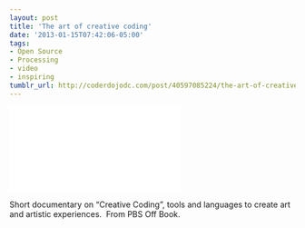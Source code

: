 ```yaml
---
layout: post
title: 'The art of creative coding'
date: '2013-01-15T07:42:06-05:00'
tags:
- Open Source
- Processing
- video
- inspiring
tumblr_url: http://coderdojodc.com/post/40597085224/the-art-of-creative-coding
---
```

<div class="video-wrapper">
<iframe src="//www.youtube.com/embed/eBV14-3LT-g" frameborder="0" allowfullscreen></iframe>
</div>

Short documentary on “Creative Coding”, tools and languages to create art and artistic experiences.  From PBS Off Book.

